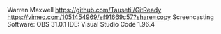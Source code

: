 Warren Maxwell
https://github.com/Tausetii/GitReady
https://vimeo.com/1051454969/ef91669c57?share=copy
Screencasting Software: OBS 31.0.1
IDE: Visual Studio Code 1.96.4
